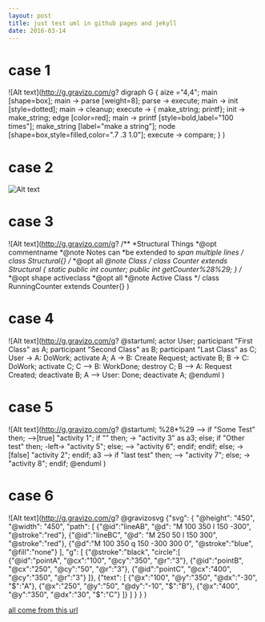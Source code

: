 ```yaml
---
layout: post
title: just test uml in github pages and jekyll
date: 2016-03-14
---
```


# case 1
![Alt text](http://g.gravizo.com/g?
  digraph G {
    aize ="4,4";
    main [shape=box];
    main -> parse [weight=8];
    parse -> execute;
    main -> init [style=dotted];
    main -> cleanup;
    execute -> { make_string; printf};
    init -> make_string;
    edge [color=red];
    main -> printf [style=bold,label="100 times"];
    make_string [label="make a string"];
    node [shape=box,style=filled,color=".7 .3 1.0"];
    execute -> compare;
  }
)

# case 2
![Alt text](http://g.gravizo.com/source/custom_mark?https%3A%2F%2Fraw.githubusercontent.com%2FTLmaK0%2Fgravizo%2Fmaster%2FREADME.md)
<!---
custom_mark
@startuml
object Object01
object Object02
object Object03
object Object04
object Object05
object Object06
object Object07
object Object08

Object01 <|-- Object02
Object03 *-- Object04
Object05 o-- "4" Object06
Object07 .. Object08 : some labels
@enduml
custom_mark
-->

# case 3 
![Alt text](http://g.gravizo.com/g?
/**
*Structural Things
*@opt commentname
*@note Notes can
*be extended to
*span multiple lines
*/
class Structural{}
/**
*@opt all
*@note Class
*/
class Counter extends Structural {
        static public int counter;
        public int getCounter%28%29;
}
/**
*@opt shape activeclass
*@opt all
*@note Active Class
*/
class RunningCounter extends Counter{}
)

# case 4
![Alt text](http://g.gravizo.com/g?
@startuml;
actor User;
participant "First Class" as A;
participant "Second Class" as B;
participant "Last Class" as C;
User -> A: DoWork;
activate A;
A -> B: Create Request;
activate B;
B -> C: DoWork;
activate C;
C --> B: WorkDone;
destroy C;
B --> A: Request Created;
deactivate B;
A --> User: Done;
deactivate A;
@enduml
)

# case 5
![Alt text](http://g.gravizo.com/g?
@startuml;
%28*%29 --> if "Some Test" then;
  -->[true] "activity 1";
  if "" then;
    -> "activity 3" as a3;
  else;
    if "Other test" then;
      -left-> "activity 5";
    else;
      --> "activity 6";
    endif;
  endif;
else;
  ->[false] "activity 2";
endif;
a3 --> if "last test" then;
  --> "activity 7";
else;
  -> "activity 8";
endif;
@enduml
)

# case 6
![Alt text](http://g.gravizo.com/g?
@gravizosvg
{"svg": {
        "@height": "450",
        "@width": "450",
        "path": [
            {"@id":"lineAB", "@d": "M 100 350 l 150 -300", "@stroke":"red"},
            {"@id":"lineBC", "@d": "M 250 50 l 150 300", "@stroke":"red"},
            {"@d":"M 100 350 q 150 -300 300 0", "@stroke":"blue", "@fill":"none"}
    ],
        "g": [
            {"@stroke":"black", "circle":[  
                {"@id":"pointA", "@cx":"100", "@cy":"350", "@r":"3"},
                {"@id":"pointB", "@cx":"250", "@cy":"50", "@r":"3"},
                {"@id":"pointC", "@cx":"400", "@cy":"350", "@r":"3"}
            ]},
            {"text": [
                {"@x":"100", "@y":"350", "@dx":"-30", "$":"A"},
                {"@x":"250", "@y":"50", "@dy":"-10", "$":"B"},
                {"@x":"400", "@y":"350", "@dx":"30", "$":"C"}
            ]}
        ]
    }
}
)


[all come from this url](https://github.com/TLmaK0/gravizo)
